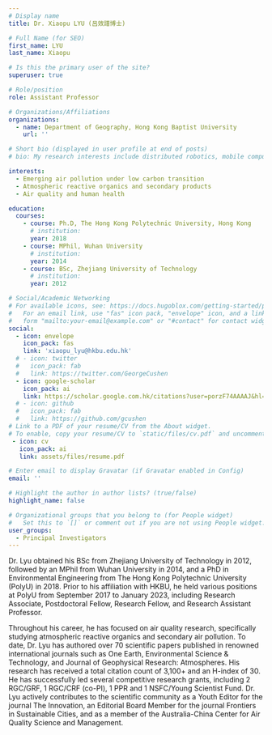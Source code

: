 ```yaml
---
# Display name
title: Dr. Xiaopu LYU (呂效譜博士)

# Full Name (for SEO)
first_name: LYU
last_name: Xiaopu

# Is this the primary user of the site?
superuser: true

# Role/position
role: Assistant Professor

# Organizations/Affiliations
organizations:
  - name: Department of Geography, Hong Kong Baptist University
    url: ''

# Short bio (displayed in user profile at end of posts)
# bio: My research interests include distributed robotics, mobile computing and programmable matter.

interests:
  - Emerging air pollution under low carbon transition
  - Atmospheric reactive organics and secondary products
  - Air quality and human health

education:
  courses:
    - course: Ph.D, The Hong Kong Polytechnic University, Hong Kong
      # institution: 
      year: 2018
    - course: MPhil, Wuhan University
      # institution: 
      year: 2014
    - course: BSc, Zhejiang University of Technology
      # institution: 
      year: 2012

# Social/Academic Networking
# For available icons, see: https://docs.hugoblox.com/getting-started/page-builder/#icons
#   For an email link, use "fas" icon pack, "envelope" icon, and a link in the
#   form "mailto:your-email@example.com" or "#contact" for contact widget.
social:
  - icon: envelope
    icon_pack: fas
    link: 'xiaopu_lyu@hkbu.edu.hk'
  # - icon: twitter
  #   icon_pack: fab
  #   link: https://twitter.com/GeorgeCushen
  - icon: google-scholar
    icon_pack: ai
    link: https://scholar.google.com.hk/citations?user=porzF74AAAAJ&hl=en&oi=sra
  # - icon: github
  #   icon_pack: fab
  #   link: https://github.com/gcushen
# Link to a PDF of your resume/CV from the About widget.
# To enable, copy your resume/CV to `static/files/cv.pdf` and uncomment the lines below.
 - icon: cv
   icon_pack: ai
   link: assets/files/resume.pdf

# Enter email to display Gravatar (if Gravatar enabled in Config)
email: ''

# Highlight the author in author lists? (true/false)
highlight_name: false

# Organizational groups that you belong to (for People widget)
#   Set this to `[]` or comment out if you are not using People widget.
user_groups:
  - Principal Investigators
---
```


Dr. Lyu obtained his BSc from Zhejiang University of Technology in 2012, followed by an MPhil from Wuhan University in 2014, and a PhD in Environmental Engineering from The Hong Kong Polytechnic University (PolyU) in 2018. Prior to his affiliation with HKBU, he held various positions at PolyU from September 2017 to January 2023, including Research Associate, Postdoctoral Fellow, Research Fellow, and Research Assistant Professor. 

Throughout his career, he has focused on air quality research, specifically studying atmospheric reactive organics and secondary air pollution. To date, Dr. Lyu has authored over 70 scientific papers published in renowned international journals such as One Earth, Environmental Science & Technology, and Journal of Geophysical Research: Atmospheres. His research has received a total citation count of 3,100+ and an H-index of 30. He has successfully led several competitive research grants, including 2 RGC/GRF, 1 RGC/CRF (co-PI), 1 PPR and 1 NSFC/Young Scientist Fund. Dr. Lyu actively contributes to the scientific community as a Youth Editor for the journal The Innovation, an Editorial Board Member for the journal Frontiers in Sustainable Cities, and as a member of the Australia-China Center for Air Quality Science and Management.